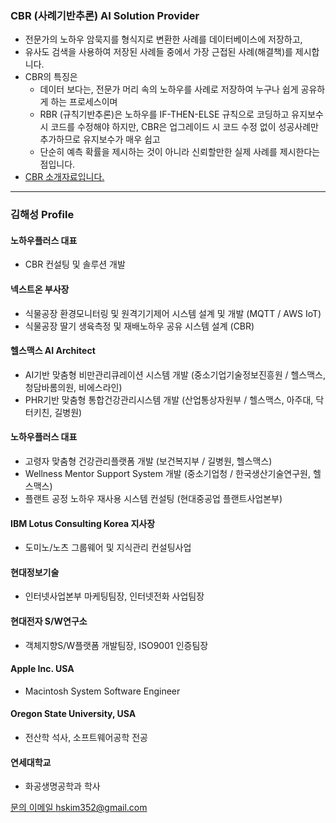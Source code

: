 ### CBR (사례기반추론) AI Solution Provider
- 전문가의 노하우 암묵지를 형식지로 변환한 사례를 데이터베이스에 저장하고,
- 유사도 검색을 사용하여 저장된 사례들 중에서 가장 근접된 사례(해결책)를 제시합니다.
- CBR의 특징은
  - 데이터 보다는, 전문가 머리 속의 노하우를 사례로 저장하여 누구나 쉽게 공유하게 하는 프로세스이며
  - RBR (규칙기반추론)은 노하우를 IF-THEN-ELSE 규칙으로 코딩하고 유지보수 시 코드를 수정해야 하지만, CBR은 업그레이드 시 코드 수정 없이 성공사례만 추가하므로 유지보수가 매우 쉽고
  - 단순히 예측 확률을 제시하는 것이 아니라 신뢰할만한 실제 사례를 제시한다는 점입니다.
- [CBR 소개자료입니다.](/cbr-intro-v5.2.pdf)


---
### 김해성 Profile
#### 노하우플러스 대표
- CBR 컨설팅 및 솔루션 개발
#### 넥스트온 부사장
- 식물공장 환경모니터링 및 원격기기제어 시스템 설계 및 개발 (MQTT / AWS IoT)
- 식물공장 딸기 생육측정 및 재배노하우 공유 시스템 설계 (CBR)
#### 헬스맥스 AI Architect
- AI기반 맞춤형 비만관리큐레이션 시스템 개발 (중소기업기술정보진흥원 / 헬스맥스, 청담바롬의원, 비에스라인)
- PHR기반 맞춤형 통합건강관리시스템 개발 (산업통상자원부 / 헬스맥스, 아주대, 닥터키친, 길병원)
#### 노하우플러스 대표
- 고령자 맞춤형 건강관리플랫폼 개발 (보건복지부 / 길병원, 헬스맥스)
- Wellness Mentor Support System 개발 (중소기업청 / 한국생산기술연구원, 헬스맥스)
- 플랜트 공정 노하우 재사용 시스템 컨설팅 (현대중공업 플랜트사업본부)
#### IBM Lotus Consulting Korea 지사장
- 도미노/노츠 그룹웨어 및 지식관리 컨설팅사업
#### 현대정보기술
- 인터넷사업본부 마케팅팀장, 인터넷전화 사업팀장
#### 현대전자 S/W연구소
- 객체지향S/W플랫폼 개발팀장, ISO9001 인증팀장
#### Apple Inc. USA
- Macintosh System Software Engineer
#### Oregon State University, USA
- 전산학 석사, 소프트웨어공학 전공
#### 연세대학교
- 화공생명공학과 학사

[문의 이메일 hskim352@gmail.com](mailto:hskim352@gmail.com)
